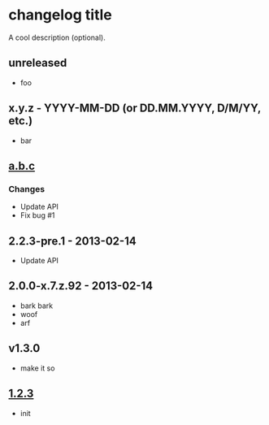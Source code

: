 # changelog title

A cool description (optional).

## unreleased

- foo

## x.y.z - YYYY-MM-DD (or DD.MM.YYYY, D/M/YY, etc.)

- bar

## [a.b.c]

### Changes

- Update API
- Fix bug #1

## 2.2.3-pre.1 - 2013-02-14

- Update API

## 2.0.0-x.7.z.92 - 2013-02-14

- bark bark
- woof
- arf

## v1.3.0

- make it so

## [1.2.3](link)

- init

[a.b.c]: http://altavista.com
